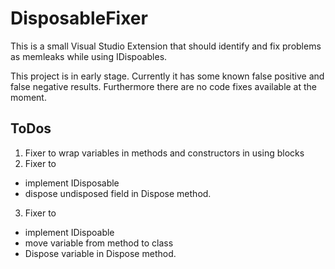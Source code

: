 # DisposableFixer
This is a small Visual Studio Extension that should identify and fix problems as memleaks while using IDispoables.

This project is in early stage. Currently it has some known false positive and false negative results. 
Furthermore there are no code fixes available at the moment.

## ToDos
1. Fixer to wrap variables in methods and constructors in using blocks
2. Fixer to 
* implement IDisposable
* dispose undisposed field in Dispose method.
3. Fixer to
* implement IDispoable
* move variable from method to class
* Dispose variable in Dispose method.
